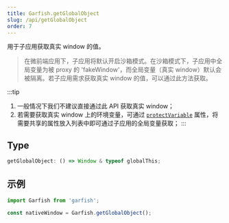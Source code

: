 ```yaml
---
title: Garfish.getGlobalObject
slug: /api/getGlobalObject
order: 7
---
```


用于子应用获取真实 window 的值。

> 在微前端应用下，子应用将默认开启沙箱模式。在沙箱模式下，子应用中全局变量为被 proxy 的 'fakeWindow'，而全局变量（真实 window）默认会被隔离。若子应用需求获取真实 window 的值，可以通过此方法获取。

:::tip
1. 一般情况下我们不建议直接通过此 API 获取真实 window；
2. 若需要获取真实 window 上的环境变量，可通过 [`protectVariable`](/api/run#protectvariable) 属性，将需要共享的属性放入列表中即可通过子应用的全局变量获取；
:::


## Type
```ts
getGlobalObject: () => Window & typeof globalThis;
```
## 示例

```js
import Garfish from 'garfish';

const nativeWindow = Garfish.getGlobalObject();
```
